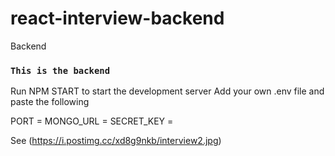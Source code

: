 # react-interview-backend
Backend

### `This is the backend`

Run NPM START to start the development server
Add your own .env file and paste the following

PORT = 
MONGO_URL = 
SECRET_KEY = 

See (https://i.postimg.cc/xd8g9nkb/interview2.jpg)
